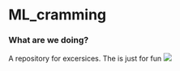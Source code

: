 # ML_cramming

### What are we doing?

A repository for excersices. The is just for fun
![](https://sun9-26.userapi.com/c858136/v858136712/b0b51/2y3sNQy9Ga8.jpg)
